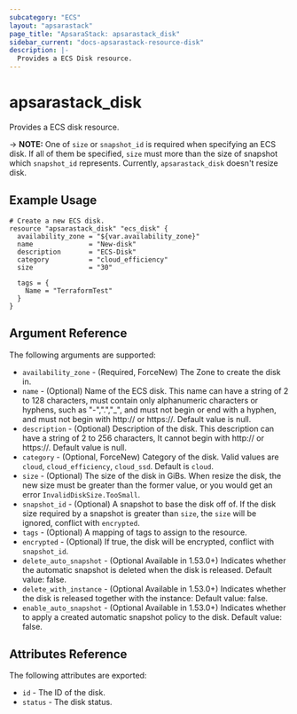 ```yaml
---
subcategory: "ECS"
layout: "apsarastack"
page_title: "ApsaraStack: apsarastack_disk"
sidebar_current: "docs-apsarastack-resource-disk"
description: |-
  Provides a ECS Disk resource.
---
```


# apsarastack\_disk

Provides a ECS disk resource.

-> **NOTE:** One of `size` or `snapshot_id` is required when specifying an ECS disk. If all of them be specified, `size` must more than the size of snapshot which `snapshot_id` represents. Currently, `apsarastack_disk` doesn't resize disk.

## Example Usage

```
# Create a new ECS disk.
resource "apsarastack_disk" "ecs_disk" { 
  availability_zone = "${var.availability_zone}"
  name              = "New-disk"
  description       = "ECS-Disk"
  category          = "cloud_efficiency"
  size              = "30"

  tags = {
    Name = "TerraformTest"
  }
}
```
## Argument Reference

The following arguments are supported:

* `availability_zone` - (Required, ForceNew) The Zone to create the disk in.
* `name` - (Optional) Name of the ECS disk. This name can have a string of 2 to 128 characters, must contain only alphanumeric characters or hyphens, such as "-",".","_", and must not begin or end with a hyphen, and must not begin with http:// or https://. Default value is null.
* `description` - (Optional) Description of the disk. This description can have a string of 2 to 256 characters, It cannot begin with http:// or https://. Default value is null.
* `category` - (Optional, ForceNew) Category of the disk. Valid values are `cloud`, `cloud_efficiency`, `cloud_ssd`. Default is `cloud`.
* `size` - (Optional) The size of the disk in GiBs. When resize the disk, the new size must be greater than the former value, or you would get an error `InvalidDiskSize.TooSmall`.
* `snapshot_id` - (Optional) A snapshot to base the disk off of. If the disk size required by a snapshot is greater than `size`, the `size` will be ignored, conflict with `encrypted`.
* `tags` - (Optional) A mapping of tags to assign to the resource.
* `encrypted` - (Optional) If true, the disk will be encrypted, conflict with `snapshot_id`.
* `delete_auto_snapshot` - (Optional Available in 1.53.0+) Indicates whether the automatic snapshot is deleted when the disk is released. Default value: false.
* `delete_with_instance` - (Optional Available in 1.53.0+) Indicates whether the disk is released together with the instance: Default value: false.
* `enable_auto_snapshot` - (Optional Available in 1.53.0+) Indicates whether to apply a created automatic snapshot policy to the disk. Default value: false.

## Attributes Reference

The following attributes are exported:

* `id` - The ID of the disk.
* `status` - The disk status.
